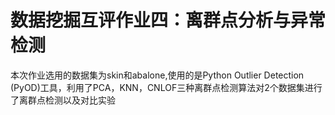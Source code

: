 # 数据挖掘互评作业四：离群点分析与异常检测
本次作业选用的数据集为skin和abalone,使用的是Python Outlier Detection (PyOD)工具，利用了PCA，KNN，CNLOF三种离群点检测算法对2个数据集进行了离群点检测以及对比实验
